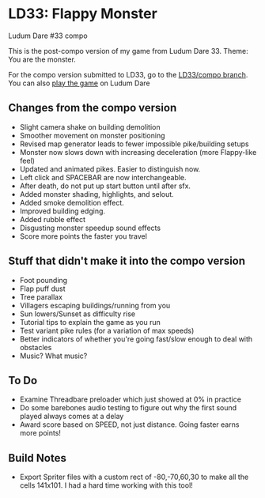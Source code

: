 # LD33: Flappy Monster
Ludum Dare #33 compo

This is the post-compo version of my game from Ludum Dare 33. Theme: You are the monster.

For the compo version submitted to LD33, go to the [LD33/compo branch](https://github.com/scriptorum/LD33/tree/compo). You can also [play the game](http://ludumdare.com/compo/ludum-dare-33/?action=preview&uid=17811) on Ludum Dare

## Changes from the compo version
- Slight camera shake on building demolition
- Smoother movement on monster positioning
- Revised map generator leads to fewer impossible pike/building setups
- Monster now slows down with increasing deceleration (more Flappy-like feel)
- Updated and animated pikes. Easier to distinguish now.
- Left click and SPACEBAR are now interchangeable.
- After death, do not put up start button until after sfx.
- Added monster shading, highlights, and selout.
- Added smoke demolition effect.
- Improved building edging.
- Added rubble effect
- Disgusting monster speedup sound effects
- Score more points the faster you travel

## Stuff that didn't make it into the compo version
- Foot pounding
- Flap puff dust
- Tree parallax
- Villagers escaping buildings/running from you
- Sun lowers/Sunset as difficulty rise
- Tutorial tips to explain the game as you run
- Test variant pike rules (for a variation of max speeds)
- Better indicators of whether you're going fast/slow enough to deal with obstacles
- Music? What music?

## To Do
- Examine Threadbare preloader which just showed at 0% in practice
- Do some barebones audio testing to figure out why the first sound played always comes at a delay
- Award score based on SPEED, not just distance. Going faster earns more points!

## Build Notes
- Export Spriter files with a custom rect of -80,-70,60,30 to make all the cells 141x101. I had a hard time working with this tool!


